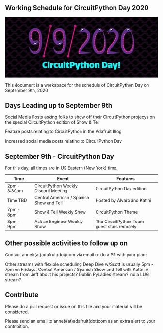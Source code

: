 ## Working Schedule for CircuitPython Day 2020

<img width="550" src="assets/20200825/20200825cpday.jpg" alt="CircuitPython Day 9/9/2020">


This document is a workspace for the schedule of CircuitPython Day on September 9th, 2020

## Days Leading up to September 9th

Social Media Posts asking folks to show off their CircuitPython projecys on the special CircuitPython edition of Show & Tell 

Feature posts relating to CircuitPython in the Adafruit Blog

Increased social media posts relating to CircuitPython Day

## September 9th - CircuitPython Day

For this day, all times are in US Eastern (New York) time.

| Time | Event | Features |
|---|---|---|
| 2pm - 3:30pm | CircuitPython Weekly Discord Meeting | CircuitPython Day edition |
| Time TBD |  Central American / Spanish Show and Tell | Hosted by Alvaro and Kattni |
| 7pm - 8pm | Show & Tell Weekly Show | CircuitPython Theme |
| 8pm - 9pm | Ask an Engineer Weekly Show | The CircuitPython Team guest stars remotely |

## Other possible activities to follow up on

Contact anneb(at)adafruit(dot)com via email or do a PR with your plans

Other streams with flexible scheduling
Deep Dive w/Scott is usually 5pm - 7pm on Fridays.
Central American / Spanish Show and Tell with Kattni
A stream from Jeff about his projects?
Dublin PyLadies stream?
India LUG stream?

## Contribute

Please do a pull request or issue on this file and your material will be considered. 

Please send an email to anneb(at)adafruit(dot)com  as an extra alert to your contribition.
